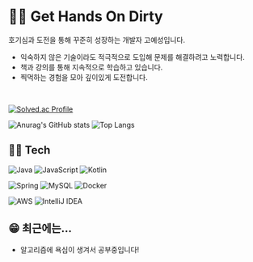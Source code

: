 # 🧑‍🌾 Get Hands On Dirty
호기심과 도전을 통해 꾸준히 성장하는 개발자 고예성입니다.

- 익숙하지 않은 기술이라도 적극적으로 도입해 문제를 해결하려고 노력합니다.
- 책과 강의를 통해 지속적으로 학습하고 있습니다.
- 찍먹하는 경험을 모아 깊이있게 도전합니다.

<br>

[![Solved.ac Profile](http://mazassumnida.wtf/api/v2/generate_badge?boj=yeasung67)](https://solved.ac/yeasung67/)

![Anurag's GitHub stats](https://github-readme-stats.vercel.app/api?username=Dev-Yesung&show_icons=true&theme=tokyonight)
![Top Langs](https://github-readme-stats.vercel.app/api/top-langs/?username=Dev-Yesung&layout=compact&theme=tokyonight)

## 🧑‍🔧 Tech
![Java](https://img.shields.io/badge/java-%23ED8B00.svg?style=for-the-badge&logo=openjdk&logoColor=white) 
![JavaScript](https://img.shields.io/badge/javascript-%23323330.svg?style=for-the-badge&logo=javascript&logoColor=%23F7DF1E)
![Kotlin](https://img.shields.io/badge/kotlin-%237F52FF.svg?style=for-the-badge&logo=kotlin&logoColor=white)

![Spring](https://img.shields.io/badge/spring-%236DB33F.svg?style=for-the-badge&logo=spring&logoColor=white)
![MySQL](https://img.shields.io/badge/mysql-4479A1.svg?style=for-the-badge&logo=mysql&logoColor=white)
![Docker](https://img.shields.io/badge/docker-%230db7ed.svg?style=for-the-badge&logo=docker&logoColor=white)

![AWS](https://img.shields.io/badge/AWS-%23FF9900.svg?style=for-the-badge&logo=amazon-aws&logoColor=white) ![IntelliJ IDEA](https://img.shields.io/badge/IntelliJIDEA-000000.svg?style=for-the-badge&logo=intellij-idea&logoColor=white)

## 😁 최근에는...
- 알고리즘에 욕심이 생겨서 공부중입니다!
